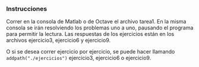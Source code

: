 ### Instrucciones 

Correr en la consola de Matlab o de Octave el archivo tarea1. En la misma consola se irán resolviendo los problemas uno a uno, pausando el programa para permitir la lectura. Las respuestas de los ejercicios están en los archivos ejercicio3, ejercicio6 y ejercicio9.

O si se desea correr ejercicio por ejercicio, se puede hacer llamando ```addpath("./ejercicios")``` ejercicio3, ejercicio6 o ejercicio9. 
